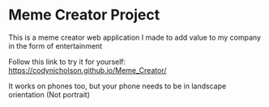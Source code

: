 # Meme Creator Project

This is a meme creator web application I made to add value to my company in the form of entertainment

Follow this link to try it for yourself: https://codynicholson.github.io/Meme_Creator/

It works on phones too, but your phone needs to be in landscape orientation (Not portrait)
